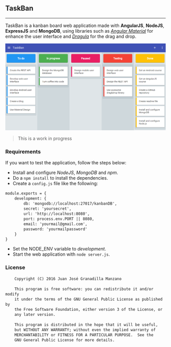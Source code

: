 ## TaskBan
***
TaskBan is a kanban board web application made with **AngularJS**, **NodeJS**, **ExpressJS** and **MongoDB**, using libraries such as [*Angular Material*](https://material.angularjs.org/latest/) for enhance the user interface and [*Dragula*](http://bevacqua.github.io/angular-dragula/) for the drag and drop.

![Application image](img/taskban.png)

> This is a work in progress

### Requirements

If you want to test the application, follow the steps below:

* Install and configure *NodeJS*, *MongoDB* and *npm*.
* Do a ``npm install`` to install the dependencies.
* Create a ``config.js`` file like the following:
```
module.exports = {
	development: {
		db: 'mongodb://localhost:27017/kanbanDB',
		secret: 'yoursecret',
		url: 'http://localhost:8080',
		port: process.env.PORT || 8080,
		email: 'yourmail@gmail.com',
		password: 'yourmailpassword'
	}
}
```
* Set the NODE_ENV variable to *development*.
* Start the web application with ``node server.js``.

### License
```
    Copyright (C) 2016 Juan José Granadilla Manzano

    This program is free software: you can redistribute it and/or modify
    it under the terms of the GNU General Public License as published by
    the Free Software Foundation, either version 3 of the License, or
    any later version.

    This program is distributed in the hope that it will be useful,
    but WITHOUT ANY WARRANTY; without even the implied warranty of
    MERCHANTABILITY or FITNESS FOR A PARTICULAR PURPOSE.  See the
    GNU General Public License for more details.
```
